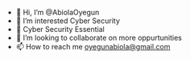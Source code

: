 - 👋 Hi, I’m @AbiolaOyegun
- 👀 I’m interested Cyber Security
- 🌱 Cyber Security Essential
- 💞️ I’m looking to collaborate on more oppurtunities 
- 📫 How to reach me oyegunabiola@gmail.com

<!---
AbiolaOyegun/AbiolaOyegun is a ✨ special ✨ repository because its `README.md` (this file) appears on your GitHub profile.
You can click the Preview link to take a look at your changes.
--->
